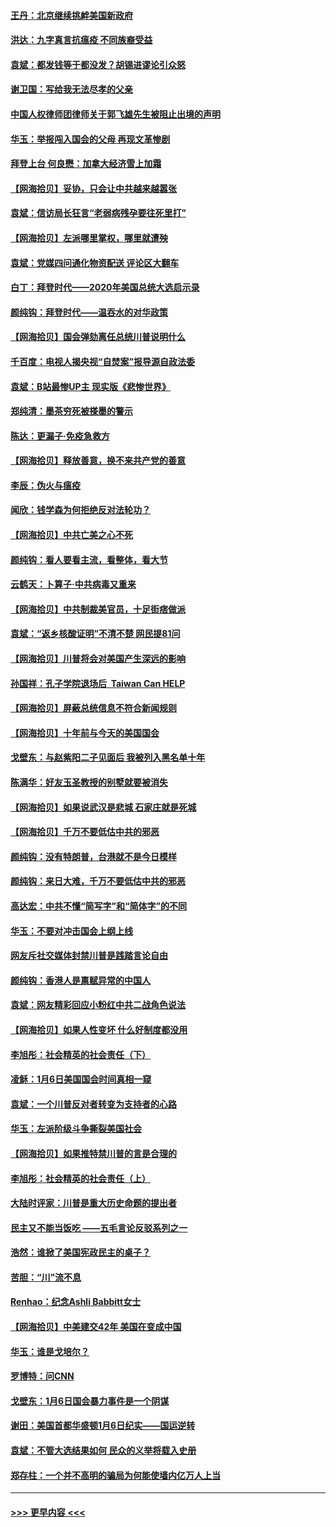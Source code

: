 #### [王丹：北京继续挑衅美国新政府](../pages/nsc993/n12722456.md?t=02010751) 
#### [洪达：九字真言抗瘟疫 不同族裔受益](../pages/nsc993/n12722448.md?t=02010751) 
#### [袁斌：都发钱等于都没发？胡锡进谬论引众怒](../pages/nsc993/n12722393.md?t=02010751) 
#### [谢卫国：写给我无法尽孝的父亲](../pages/nsc993/n12720325.md?t=02010751) 
#### [中国人权律师团律师关于郭飞雄先生被阻止出境的声明](../pages/nsc993/n12720203.md?t=02010751) 
#### [华玉：举报闯入国会的父母 再现文革惨剧](../pages/nsc993/n12719070.md?t=02010751) 
#### [拜登上台 何良懋：加拿大经济雪上加霜](../pages/nsc993/n12718943.md?t=02010751) 
#### [【网海拾贝】妥协，只会让中共越来越嚣张](../pages/nsc993/n12717392.md?t=02010751) 
#### [袁斌：信访局长狂言“老弱病残孕要往死里打”](../pages/nsc993/n12717343.md?t=02010751) 
#### [【网海拾贝】左派哪里掌权，哪里就遭殃](../pages/nsc993/n12715009.md?t=02010751) 
#### [袁斌：党媒四问通化物资配送 评论区大翻车](../pages/nsc993/n12714950.md?t=02010751) 
#### [白丁：拜登时代——2020年美国总统大选启示录](../pages/nsc993/n12714920.md?t=02010751) 
#### [颜纯钩：拜登时代——温吞水的对华政策](../pages/nsc993/n12713245.md?t=02010751) 
#### [【网海拾贝】国会弹劾离任总统川普说明什么](../pages/nsc993/n12712816.md?t=02010751) 
#### [千百度：电视人揭央视“自焚案”报导源自政法委](../pages/nsc993/n12709760.md?t=02010751) 
#### [袁斌：B站最惨UP主 现实版《悲惨世界》](../pages/nsc993/n12709686.md?t=02010751) 
#### [郑纯清：墨茶穷死被搽墨的警示](../pages/nsc993/n12709262.md?t=02010751) 
#### [陈达：更漏子·免疫急救方](../pages/nsc993/n12709244.md?t=02010751) 
#### [【网海拾贝】释放善意，换不来共产党的善意](../pages/nsc993/n12708361.md?t=02010751) 
#### [李辰：伪火与瘟疫](../pages/nsc993/n12707981.md?t=02010751) 
#### [闻欣：钱学森为何拒绝反对法轮功？](../pages/nsc993/n12707407.md?t=02010751) 
#### [【网海拾贝】中共亡美之心不死](../pages/nsc993/n12707621.md?t=02010751) 
#### [颜纯钩：看人要看主流，看整体，看大节](../pages/nsc993/n12707536.md?t=02010751) 
#### [云鹤天：卜算子‧中共病毒又重来](../pages/nsc993/n12707408.md?t=02010751) 
#### [【网海拾贝】中共制裁美官员，十足街痞做派](../pages/nsc993/n12705115.md?t=02010751) 
#### [袁斌：“返乡核酸证明”不清不楚 网民提81问](../pages/nsc993/n12704982.md?t=02010751) 
#### [【网海拾贝】川普将会对美国产生深远的影响](../pages/nsc993/n12703045.md?t=02010751) 
#### [孙国祥：孔子学院退场后  Taiwan Can HELP](../pages/nsc993/n12702430.md?t=02010751) 
#### [【网海拾贝】屏蔽总统信息不符合新闻规则](../pages/nsc993/n12699998.md?t=02010751) 
#### [【网海拾贝】十年前与今天的美国国会](../pages/nsc993/n12696993.md?t=02010751) 
#### [戈壁东：与赵紫阳二子见面后 我被列入黑名单十年](../pages/nsc993/n12696215.md?t=02010751) 
#### [陈满华：好友玉圣教授的别墅就要被消失](../pages/nsc993/n12695411.md?t=02010751) 
#### [【网海拾贝】如果说武汉是悲城 石家庄就是死城](../pages/nsc993/n12694589.md?t=02010751) 
#### [【网海拾贝】千万不要低估中共的邪恶](../pages/nsc993/n12692771.md?t=02010751) 
#### [颜纯钩：没有特朗普，台港就不是今日模样](../pages/nsc993/n12692678.md?t=02010751) 
#### [颜纯钩：来日大难，千万不要低估中共的邪恶](../pages/nsc993/n12692080.md?t=02010751) 
#### [高达宏：中共不懂“简写字”和“简体字”的不同](../pages/nsc993/n12692068.md?t=02010751) 
#### [华玉：不要对冲击国会上纲上线](../pages/nsc993/n12689948.md?t=02010751) 
#### [网友斥社交媒体封禁川普是践踏言论自由](../pages/nsc993/n12687482.md?t=02010751) 
#### [颜纯钩：香港人是禀赋异常的中国人](../pages/nsc993/n12685142.md?t=02010751) 
#### [袁斌：网友精彩回应小粉红中共二战角色说法](../pages/nsc993/n12684994.md?t=02010751) 
#### [【网海拾贝】如果人性变坏 什么好制度都没用](../pages/nsc993/n12683000.md?t=02010751) 
#### [李旭彤：社会精英的社会责任（下）](../pages/nsc993/n12680604.md?t=02010751) 
#### [凌稣：1月6日美国国会时间真相一窥](../pages/nsc993/n12682780.md?t=02010751) 
#### [袁斌：一个川普反对者转变为支持者的心路](../pages/nsc993/n12682700.md?t=02010751) 
#### [华玉：左派阶级斗争撕裂美国社会](../pages/nsc993/n12681226.md?t=02010751) 
#### [【网海拾贝】如果推特禁川普的言是合理的](../pages/nsc993/n12681232.md?t=02010751) 
#### [李旭彤：社会精英的社会责任（上）](../pages/nsc993/n12680501.md?t=02010751) 
#### [大陆时评家：川普是重大历史命题的提出者](../pages/nsc993/n12679904.md?t=02010751) 
#### [民主又不能当饭吃 ——五毛言论反驳系列之一](../pages/nsc993/n12679877.md?t=02010751) 
#### [浩然：谁掀了美国宪政民主的桌子？](../pages/nsc993/n12679850.md?t=02010751) 
#### [苦胆：“川”流不息](../pages/nsc993/n12678388.md?t=02010751) 
#### [Renhao：纪念Ashli Babbitt女士](../pages/nsc993/n12678359.md?t=02010751) 
#### [【网海拾贝】中美建交42年 美国在变成中国](../pages/nsc993/n12678324.md?t=02010751) 
#### [华玉：谁是戈培尔？](../pages/nsc993/n12677515.md?t=02010751) 
#### [罗博特：问CNN](../pages/nsc993/n12677172.md?t=02010751) 
#### [戈壁东：1月6日国会暴力事件是一个阴谋](../pages/nsc993/n12674639.md?t=02010751) 
#### [谢田：美国首都华盛顿1月6日纪实——国运逆转](../pages/nsc993/n12673190.md?t=02010751) 
#### [袁斌：不管大选结果如何 民众的义举将载入史册](../pages/nsc993/n12672787.md?t=02010751) 
#### [郑存柱：一个并不高明的骗局为何能使墙内亿万人上当](../pages/nsc993/n12671449.md?t=02010751) 

----
#### [ >>> 更早内容 <<< ](../indexes/nsc993-earlier.md)
